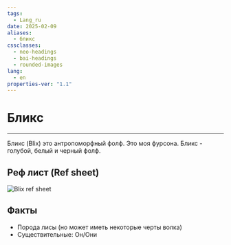 ```yaml
---
tags:
  - Lang_ru
date: 2025-02-09
aliases:
  - бликс
cssclasses:
  - neo-headings
  - bai-headings
  - rounded-images
lang:
  - en
properties-ver: "1.1"
---
```

# Бликс
***
Бликс (Blix) это антропоморфный фолф. Это моя фурсона. Бликс - голубой, белый и черный фолф.
## Реф лист (Ref sheet)
![Blix ref sheet](https://0x4248.dev/img/blix/ref_sheet.png)
## Факты
-  Порода лисы (но может иметь некоторые черты волка)
- Существительные: Он/Они